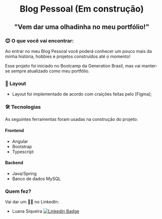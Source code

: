 <h1 align="center">Blog Pessoal (Em construção)</h1>

<!-- <p align="center">
  <img src="https://raw.githubusercontent.com/carolineferraz/JanelaViva/4489e6c38b157c0ab28e0d200ac7ede26533b267/src/assets/img/logo-amarela.svg" />
</p> -->

<h2 align="center">
	"Vem dar uma olhadinha no meu portfólio!"
</h2>

### 😊 O que você vai encontrar:

<p align="left">Ao entrar no meu Blog Pessoal você poderá conhecer um pouco mais da minha história, hobbies e projetos construídos até o momento!</p>

<p align="left"> Esse projeto foi iniciado no Bootcamp da Generation Brasil, mas vai manter-se sempre atualizado como meu portfólio.</p>

### 📝 Layout

- Layout foi implementado de acordo com craições feitas pelo [Figma];

### 🛠 Tecnologias

As seguintes ferramentas foram usadas na construção do projeto:

#### Frontend

- Angular
- Bootstrap
- Typescript

#### Backend

- Java/Spring
- Banco de dados MySQL

### Quem fez?

Vai dar um 👋🏽 no LinkedIn:

- Luana Siqueira  [![Linkedin Badge](https://img.shields.io/badge/-luanasiqueira-blue?style=flat-square&logo=linkedin&logoColor=white&link=https://www.linkedin.com/in/luana-chaves-siqueira/)](https://www.linkedin.com/in/luana-chaves-siqueira/)
